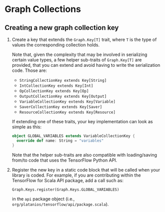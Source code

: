 # Graph Collections

## Creating a new graph collection key

1. Create a key that extends the `Graph.Key[T]` trait, where `T` is the
   type of values the corresponding collection holds.

   Note that, given the complexity that may be involved in serializing
   certain value types, a few helper sub-traits of `Graph.Key[T]` are
   provided, that you can extend and avoid having to write the
   serialization code. Those are:

   - `StringCollectionKey extends Key[String]`
   - `IntCollectionKey extends Key[Int]`
   - `OpCollectionKey extends Key[Op]`
   - `OutputCollectionKey extends Key[Output]`
   - `VariableCollectionKey extends Key[Variable]`
   - `SaverCollectionKey extends Key[Saver]`
   - `ResourceCollectionKey extends Key[Resource]`

   If extending one of these traits, your key implementation can look as
   simple as this:

   ```scala
   object GLOBAL_VARIABLES extends VariableCollectionKey {
     override def name: String = "variables"
   }
   ```

   Note that the helper sub-traits are also compatible with
   loading/saving from/to code that uses the TensorFlow Python API.

2. Register the new key in a static code block that will be called when
   your library is coded. For example, if you are contributing within
   the TensorFlow for Scala API package, add a call such as:

   `Graph.Keys.register(Graph.Keys.GLOBAL_VARIABLES)`

   in the `api` package object (i.e.,
   `org/platanios/tensorflow/api/package.scala`).
